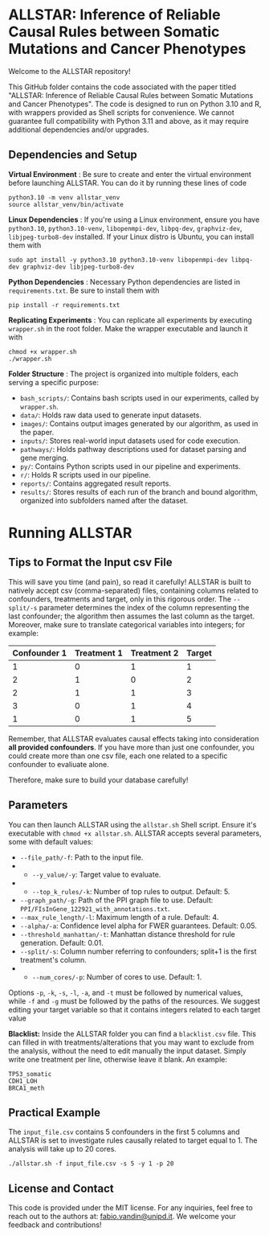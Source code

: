 
# ALLSTAR: Inference of Reliable Causal Rules between Somatic Mutations and Cancer Phenotypes

Welcome to the ALLSTAR repository! 

This GitHub folder contains the code associated with the paper titled "ALLSTAR: Inference of Reliable Causal Rules between Somatic Mutations and Cancer Phenotypes". The code is designed to run on Python 3.10 and R, with wrappers provided as Shell scripts for convenience. We cannot guarantee full compatibility with Python 3.11 and above, as it may require additional dependencies and/or upgrades.

## Dependencies and Setup

**Virtual Environment** : Be sure to create and enter the virtual environment before launching ALLSTAR. You can do it by running these lines of code

```
python3.10 -m venv allstar_venv
source allstar_venv/bin/activate
```

**Linux Dependencies** : If you're using a Linux environment, ensure you have `python3.10`, `python3.10-venv`, `libopenmpi-dev`, `libpq-dev`, `graphviz-dev`, `libjpeg-turbo8-dev` installed. If your Linux distro is Ubuntu, you can install them with

```
sudo apt install -y python3.10 python3.10-venv libopenmpi-dev libpq-dev graphviz-dev libjpeg-turbo8-dev
```

**Python Dependencies** : Necessary Python dependencies are listed in `requirements.txt`. Be sure to install them with

```
pip install -r requirements.txt
```

**Replicating Experiments** : You can replicate all experiments by executing `wrapper.sh` in the root folder. Make the wrapper executable and launch it with

```
chmod +x wrapper.sh
./wrapper.sh
```

**Folder Structure** : The project is organized into multiple folders, each serving a specific purpose:

* `bash_scripts/`: Contains bash scripts used in our experiments, called by `wrapper.sh`.
* `data/`: Holds raw data used to generate input datasets.
* `images/`: Contains output images generated by our algorithm, as used in the paper.
* `inputs/`: Stores real-world input datasets used for code execution.
* `pathways/`: Holds pathway descriptions used for dataset parsing and gene merging.
* `py/`: Contains Python scripts used in our pipeline and experiments.
* `r/`: Holds R scripts used in our pipeline.
* `reports/`: Contains aggregated result reports.
* `results/`: Stores results of each run of the branch and bound algorithm, organized into subfolders named after the dataset.

# Running ALLSTAR

## Tips to Format the Input csv File

This will save you time (and pain), so read it carefully! 
ALLSTAR is built to natively accept csv (comma-separated) files, containing columns related to confounders, treatments and target, only in this rigorous order. The `--split/-s` parameter determines the index of the column representing the last confounder; the algorithm then assumes the last column as the target. 
Moreover, make sure to translate categorical variables into integers; for example:

| Confounder 1 | Treatment 1 | Treatment 2 | Target |
|----------|----------|----------|----------|
| 1 | 0 | 1 | 1 |
| 2 | 1 | 0 | 2 |
| 2 | 1 | 1 | 3 |
| 3 | 0 | 1 | 4 |
| 1 | 0 | 1 | 5 |

Remember, that ALLSTAR evaluates causal effects taking into consideration **all provided confounders**. If you have more than just one confounder, you could create more than one csv file, each one related to a specific confounder to evaliuate alone.

Therefore, make sure to build your database carefully!

## Parameters

You can then launch ALLSTAR using the `allstar.sh` Shell script. Ensure it's executable with `chmod +x allstar.sh`. ALLSTAR accepts several parameters, some with default values:

* `--file_path/-f`: Path to the input file.
* * `--y_value/-y`: Target value to evaluate.
* * `--top_k_rules/-k`: Number of top rules to output. Default: 5.
* `--graph_path/-g`: Path of the PPI graph file to use. Default: `PPI/FIsInGene_122921_with_annotations.txt`.
* `--max_rule_length/-l`: Maximum length of a rule. Default: 4.
* `--alpha/-a`: Confidence level alpha for FWER guarantees. Default: 0.05.
* `--threshold_manhattan/-t`: Manhattan distance threshold for rule generation. Default: 0.01.
* `--split/-s`: Column number referring to confounders; split+1 is the first treatment's column.
* * `--num_cores/-p`: Number of cores to use. Default: 1.

Options `-p`, `-k`, `-s`, `-l`, `-a`, and `-t` must be followed by numerical values, while `-f` and `-g` must be followed by the paths of the resources. We suggest editing your target variable so that it contains integers related to each target value

**Blacklist:** Inside the ALLSTAR folder you can find a `blacklist.csv` file. This can filled in with treatments/alterations that you may want to exclude from the analysis, without the need to edit manually the input dataset. Simply write one treatment per line, otherwise leave it blank. An example:

```
TP53_somatic
CDH1_LOH
BRCA1_meth
```

## Practical Example

The `input_file.csv` contains 5 confounders in the first 5 columns and ALLSTAR is set to investigate rules causally related to target equal to 1. The analysis will take up to 20 cores.

```
./allstar.sh -f input_file.csv -s 5 -y 1 -p 20
```

## License and Contact

This code is provided under the MIT license. For any inquiries, feel free to reach out to the authors at: [fabio.vandin@unipd.it](). We welcome your feedback and contributions!
